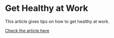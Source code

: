 # Get Healthy at Work

This article gives tips on how to get healthy at work.



<a href="https://andreamussap.github.io/article-Get-Healthy-at-Work/" target="_blank">Check the article here</a>

